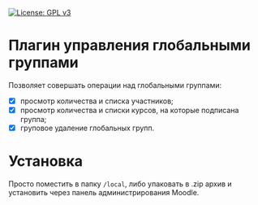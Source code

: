 [![License: GPL v3](https://img.shields.io/badge/License-GPLv3-blue.svg)](https://www.gnu.org/licenses/gpl-3.0)

# Плагин управления глобальными группами 

Позволяет совершать операции над глобальными группами:
- [x] просмотр количества и списка участников;
- [x] просмотр количества и списки курсов, на которые подписана группа;
- [x] груповое удаление глобальных групп.

# Установка
Просто поместить в папку `/local`, либо упаковать в .zip архив и установить через панель администрирования Moodle.